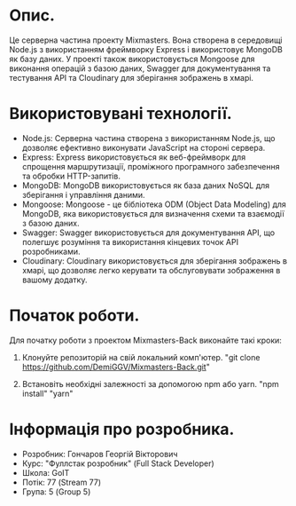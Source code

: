 # Опис.

Це серверна частина проекту Mixmasters. Вона створена в середовищі Node.js з використанням фреймворку Express і використовує MongoDB як базу даних. У проекті також використовується Mongoose для виконання операцій з базою даних, Swagger для документування та тестування API та Cloudinary для зберігання зображень в хмарі.

# Використовувані технології.

- Node.js: Серверна частина створена з використанням Node.js, що дозволяє ефективно виконувати JavaScript на стороні сервера.
- Express: Express використовується як веб-фреймворк для спрощення маршрутизації, проміжного програмного забезпечення та обробки HTTP-запитів.
- MongoDB: MongoDB використовується як база даних NoSQL для зберігання і управління даними.
- Mongoose: Mongoose - це бібліотека ODM (Object Data Modeling) для MongoDB, яка використовується для визначення схеми та взаємодії з базою даних.
- Swagger: Swagger використовується для документування API, що полегшує розуміння та використання кінцевих точок API розробниками.
- Cloudinary: Cloudinary використовується для зберігання зображень в хмарі, що дозволяє легко керувати та обслуговувати зображення в вашому додатку.

# Початок роботи.

Для початку роботи з проектом Mixmasters-Back виконайте такі кроки:

1. Клонуйте репозиторій на свій локальний комп'ютер.
   "git clone https://github.com/DemiGGV/Mixmasters-Back.git"

2. Встановіть необхідні залежності за допомогою npm або yarn.
   "npm install"
   "yarn"

# Інформація про розробника.

- Розробник: Гончаров Георгій Вікторович
- Курс: "Фуллстак розробник" (Full Stack Developer)
- Школа: GoIT
- Потік: 77 (Stream 77)
- Група: 5 (Group 5)
